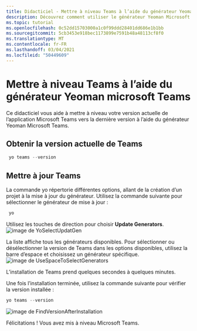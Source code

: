 ```yaml
---
title: Didacticiel - Mettre à niveau Teams à l’aide du générateur Yeoman Microsoft Teams
description: Découvrez comment utiliser le générateur Yeoman Microsoft Teams pour mettre à niveau Teams.
ms.topic: tutorial
ms.openlocfilehash: 0c52dd15703000a1c0f99ddd28401dd686e1b1bb
ms.sourcegitcommit: 5cb3453e918bec1173899e7591b48a48113cf8f0
ms.translationtype: MT
ms.contentlocale: fr-FR
ms.lasthandoff: 03/04/2021
ms.locfileid: "50449609"
---
```

# <a name="upgrade-teams-using-microsoft-teams-yeoman-generator"></a>Mettre à niveau Teams à l’aide du générateur Yeoman microsoft Teams
Ce didacticiel vous aide à mettre à niveau votre version actuelle de l’application Microsoft Teams vers la dernière version à l’aide du générateur Yeoman Microsoft Teams.

## <a name="get-current-version-of-teams"></a>Obtenir la version actuelle de Teams
```PowerShell
 yo teams --version
```

## <a name="update-teams"></a>Mettre à jour Teams
La commande yo répertorie différentes options, allant de la création d’un projet à la mise à jour du générateur. Utilisez la commande suivante pour sélectionner le générateur de mise à jour :
```PowerShell
 yo
```

Utilisez les touches de direction pour choisir **Update Generators**.
![image de YoSelectUpdatGen](~/assets/images/Update-Teams/YoSelectUpdateGen.png)

La liste affiche tous les générateurs disponibles. Pour sélectionner ou désélectionner la version de  Teams dans les options disponibles, utilisez la barre d’espace et choisissez un générateur spécifique.
![image de UseSpaceToSelectGenerators](~/assets/images/Update-Teams/UseSpaceToSelectGenerators.png)

L’installation de Teams prend quelques secondes à quelques minutes.

Une fois l’installation terminée, utilisez la commande suivante pour vérifier la version installée :

```PowerShell
yo teams --version
```

![image de FindVersionAfterInstallation](~/assets/images/Update-Teams/FindVersionAfterInstallation.png)

Félicitations ! Vous avez mis à niveau Microsoft Teams.

